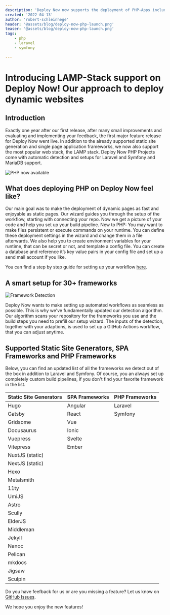 ```yaml
---
description: 'Deploy Now now supports the deployment of PHP-Apps including support for MariaDB and automated setups for Laravel and Symfony.'
created: '2022-04-13'
author: 'robert-schleinhege'
header: '@assets/blog/deploy-now-php-launch.png'
teaser: '@assets/blog/deploy-now-php-launch.png'
tags:
    - php
    - laravel
    - symfony
    
---
```


# Introducing LAMP-Stack support on Deploy Now! Our approach to deploy dynamic websites

## Introduction

Exactly one year after our first release, after many small improvements and evaluating and implementing your feedback, the first major feature release for Deploy Now went live. In addition to the already supported static site generation and single page application frameworks, we now also support the most popular web stack, the LAMP stack. Deploy Now PHP Projects come with automatic detection and setups for Laravel and Symfony and MariaDB support.

![PHP now available](/phpmenu3.gif)

## What does deploying PHP on Deploy Now feel like?

Our main goal was to make the deployment of dynamic pages as fast and enjoyable as static pages. Our wizard guides you through the setup of the workflow, starting with connecting your repo. Now we get a picture of your code and help you set up your build pipeline. New to PHP: You may want to make files persistent or execute commands on your runtime. You can define these deployment settings in the wizard and change them in a file afterwards.
We also help you to create environment variables for your runtime, that can be secret or not, and template a config file. You can create a database and reference it’s key value pairs in your config file and set up a send mail account if you like.

You can find a step by step guide for setting up your workflow [here](/docs/from-repo/). 

## A smart setup for 30+ frameworks

![Framework Detection](/detection.gif)

Deploy Now wants to make setting up automated workflows as seamless as possible. This is why we’ve fundamentally updated our detection algorithm. Our  algorithm scans your repository for the frameworks you use and the build steps you need to prefill our setup wizard. The inputs of the detection, together with your adaptions, is used to set up a GitHub Actions workflow, that you can adjust anytime.

## Supported Static Site Generators, SPA Frameworks and PHP Frameworks

Below, you can find an updated list of all the frameworks we detect out of the box in addition to Laravel and Symfony. Of course, you an always set up completely custom build pipelines, if you don't find your favorite framework in the list.

| Static Site Generators | SPA Frameworks | PHP Frameworks  |
| :------------- |:-------------| :-----|
| Hugo | Angular | Laravel |
| Gatsby | React | Symfony |        
| Gridsome | Vue |
| Docusaurus | Ionic |
| Vuepress | Svelte |
| Vitepress | Ember |
| NuxtJS (static) |
| NextJS (static) |
| Hexo |
| Metalsmith |
| 11ty | 
| UmiJS |
| Astro | 
| Scully | 
| ElderJS |
| Middleman | 
| Jekyll |
| Nanoc |
| Pelican |
| mkdocs |
| Jigsaw | 
| Sculpin |

Do you have feefback for us or are you missing a feature? Let us know on [GitHub Issues](https://github.com/ionos-deploy-now/ionos-deploy-now/issues).

We hope you enjoy the new features!








